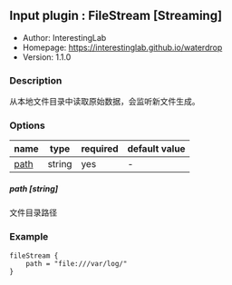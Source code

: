 ## Input plugin : FileStream [Streaming]

* Author: InterestingLab
* Homepage: https://interestinglab.github.io/waterdrop
* Version: 1.1.0

### Description

从本地文件目录中读取原始数据，会监听新文件生成。

### Options

| name | type | required | default value |
| --- | --- | --- | --- |
| [path](#path-string) | string | yes | - |

##### path [string]

文件目录路径

### Example

```
fileStream {
    path = "file:///var/log/"
}
```
